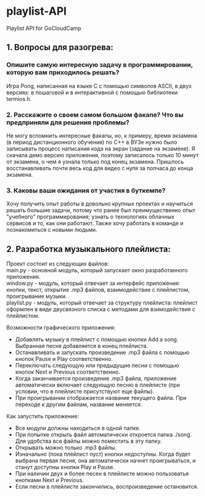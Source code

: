 # playlist-API
Playlist API for GoCloudCamp

## 1. Вопросы для разогрева:
### Опишите самую интересную задачу в программировании, которую вам приходилось решать?
Игра Pong, написанная на языке С с помощью символов ASCII, в двух версиях: в пошаговой и в интерактивной с помощью библиотеки termios.h.

### 2. Расскажите о своем самом большом факапе? Что вы предприняли для решения проблемы?
Не могу вспомнить интересные факапы, но, к примеру, время экзамена (в период дистанционного обучения) по С++ в ВУЗе нужно было записывать процесс написания кода на экран (задание на экзамене). Я скачала демо версию приложения, поэтому записалось только 10 минут от экзамена, о чем я узнала только под конец экзамена. Пришлось восстанавливать почти весь код для видео с нуля за полчаса до конца экзамена.


### 3. Каковы ваши ожидания от участия в буткемпе?
Хочу получить опыт работы в довольно крупных проектах и научиться решать большие задачи, потому что ранее был преимущественно опыт "учебного" программирования; узнать о технологиях облачных сервисов и то, как они работают. Также хочу работать в команде и познакомиться с новыми людьми.


## 2. Разработка музыкального плейлиста:
Проект состоит из следующих файлов:  
main.py - основной модуль, который запускает окно разработанного приложения.  
window.py - модуль, который отвечает за интерфейс приложения: кнопки, текст, открытие .mp3 файлов, взаимодействие с плейлистом, проигрывание музыки.  
playlist.py - модуль, который отвечает за структуру плейлиста: плейлист оформлен в виде двусвязного списка с методами для взимодействия с плейлистом.  

Возможности графического приложения:
* Добавлять музыку в плейлист с помощью кнопки Add a song. Выбранная песня добавляется в конец плейлиста.  
* Останавливать и запускать произведение .mp3 файла с помощью кнопок Pause и Play соответственно.  
* Переключать следующую или предыдущие песни с помощью кнопок Next и Previous соответственно.  
* Когда заканчивается произведение .mp3 файла, приложение автоматически включает следующую песню в плейлисте (при условии, что в плейлисте присутствуют еще файлы).  
* При проигрывании отображается название текущего файла. При переходе к другим файлам, название меняется.  

Как запустить приложение:
* Все модули должны находиться в одной папке.  
* При попытке открыть файл автоматически откроется папка ./song. Для удобства все файлы можно поместить в эту папку. 
* Открывать можно только .mp3 файлы.  
* Изначально (пока плейлист пуст) кнопки недоступны. Когда будет выбрана первая песня, она автоматически начнет проигрываться, и станут доступны кнопки Play и Pause. 
* При наличии двух и более песен в плейлисте можно пользоватья кнопками Next и Previous. 
* Если песни в плейлисте закончились, воспроизведение остановится.  
